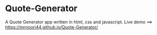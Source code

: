 # Quote-Generator
A Quote Generator app written in html, css and javascript.
Live demo ==> https://mrnoori44.github.io/Quote-Generator/
